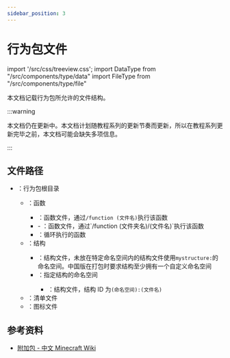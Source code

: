 ```yaml
---
sidebar_position: 3
---
```


# 行为包文件

import '/src/css/treeview.css';
import DataType from "/src/components/type/data"
import FileType from "/src/components/type/file"

本文档记载行为包所允许的文件结构。

:::warning

本文档仍在更新中。本文档计划随教程系列的更新节奏而更新，所以在教程系列更新完毕之前，本文档可能会缺失多项信息。

:::

## 文件路径

<treeview>

- <FileType type="folder" name="BP"/>：行为包根目录
  - <FileType type="folder" name="functions"/>：函数
    - <FileType type="file" name="（文件名）.mcfunction"/>：函数文件，通过`/function (文件名)`执行该函数
    - <FileType type="folder" name="（文件夹名）"/>
      - <FileType type="file" name="（文件名）.mcfunction"/>：函数文件，通过`/function (文件夹名)/(文件名)`执行该函数
    - <FileType type="file" name="tick.json"/>：循环执行的函数
  - <FileType type="folder" name="structures"/>：结构
    - <FileType type="file" name="（文件名）.mcstructure"/>：结构文件，未放在特定命名空间内的结构文件使用`mystructure:`的命名空间。中国版在打包时要求结构至少拥有一个自定义命名空间
    - <FileType type="folder" name="（命名空间）"/>：指定结构的命名空间
      - <FileType type="file" name="（文件名）.mcstructure"/>：结构文件，结构 ID 为`(命名空间):(文件名)`
  - <FileType type="file" name="manifest.json"/>：清单文件
  - <FileType type="image" name="pack_icon.png"/>：图标文件

</treeview>

## 参考资料

- [附加包 - 中文 Minecraft Wiki](https://zh.minecraft.wiki/w/附加包#行为包)

